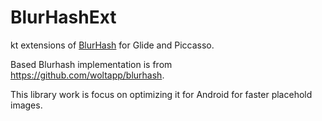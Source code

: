 # BlurHashExt
kt extensions of [BlurHash](https://blurha.sh/) for Glide and Piccasso.

Based Blurhash implementation is from https://github.com/woltapp/blurhash. 

This library work is focus on optimizing it for Android for faster placehold images.
